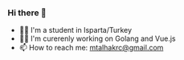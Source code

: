 ### Hi there 👋

<!--
**mtalhakrc/mtalhakrc** is a ✨ _special_ ✨ repository because its `README.md` (this file) appears on your GitHub profile.

Here are some ideas to get you started:

- 🔭 I’m currently working on ...
- 🌱 I’m currently learning ...
- 👯 I’m looking to collaborate on ...
- 🤔 I’m looking for help with ...
- 💬 Ask me about ...
- 📫 How to reach me: ...
- 😄 Pronouns: ...
- ⚡ Fun fact: ...
-->

- 👨‍🎓 I'm a student in Isparta/Turkey
- 🧑‍💻 I'm curerenly working on Golang and Vue.js 
- 📫 How to reach me: mtalhakrc@gmail.com
